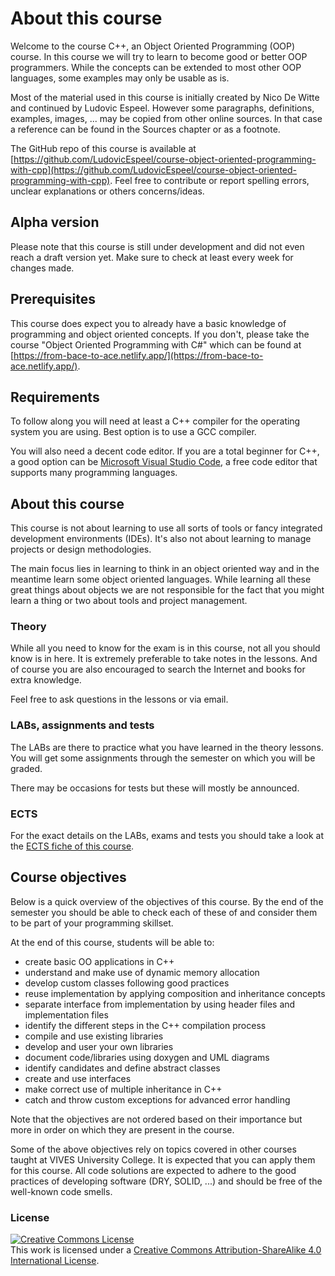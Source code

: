 # About this course

Welcome to the course C++, an Object Oriented Programming (OOP) course. In this course we will try to learn to become good or better OOP programmers. While the concepts can be extended to most other OOP languages, some examples may only be usable as is.

Most of the material used in this course is initially created by Nico De Witte and continued by Ludovic Espeel. However some paragraphs, definitions, examples, images, ... may be copied from other online sources. In that case a reference can be found in the Sources chapter or as a footnote.

The GitHub repo of this course is available at [https://github.com/LudovicEspeel/course-object-oriented-programming-with-cpp](https://github.com/LudovicEspeel/course-object-oriented-programming-with-cpp). Feel free to contribute or report spelling errors, unclear explanations or others concerns/ideas.

## Alpha version

Please note that this course is still under development and did not even reach a draft version yet. Make sure to check at least every week for changes made.

## Prerequisites

This course does expect you to already have a basic knowledge of programming and object oriented concepts. If you don't, please take the course "Object Oriented Programming with C#" which can be found at [https://from-bace-to-ace.netlify.app/](https://from-bace-to-ace.netlify.app/).

## Requirements

To follow along you will need at least a C++ compiler for the operating system you are using. Best option is to use a GCC compiler.

You will also need a decent code editor. If you are a total beginner for C++, a good option can be [Microsoft Visual Studio Code](https://code.visualstudio.com/), a free code editor that supports many programming languages.

## About this course

This course is not about learning to use all sorts of tools or fancy integrated development environments (IDEs). It's also not about learning to manage projects or design methodologies.

The main focus lies in learning to think in an object oriented way and in the meantime learn some object oriented languages. While learning all these great things about objects we are not responsible for the fact that you might learn a thing or two about tools and project management.

### Theory

While all you need to know for the exam is in this course, not all you should know is in here. It is extremely preferable to take notes in the lessons. And of course you are also encouraged to search the Internet and books for extra knowledge.

Feel free to ask questions in the lessons or via email.

### LABs, assignments and tests

The LABs are there to practice what you have learned in the theory lessons. You will get some assignments through the semester on which you will be graded.

There may be occasions for tests but these will mostly be announced.

### ECTS

For the exact details on the LABs, exams and tests you should take a look at the [ECTS fiche of this course](http://onderwijsaanbod.vives-noord.be/syllabi/n/B3N120N.htm).

## Course objectives

Below is a quick overview of the objectives of this course. By the end of the semester you should be able to check each of these of and consider them to be part of your programming skillset.

At the end of this course, students will be able to:

* create basic OO applications in C++
* understand and make use of dynamic memory allocation
* develop custom classes following good practices
* reuse implementation by applying composition and inheritance concepts
* separate interface from implementation by using header files and implementation files
* identify the different steps in the C++ compilation process
* compile and use existing libraries
* develop and user your own libraries
* document code/libraries using doxygen and UML diagrams
* identify candidates and define abstract classes
* create and use interfaces
* make correct use of multiple inheritance in C++
* catch and throw custom exceptions for advanced error handling

Note that the objectives are not ordered based on their importance but more in order on which they are present in the course.

Some of the above objectives rely on topics covered in other courses taught at VIVES University College. It is expected that you can apply them for this course. All code solutions are expected to adhere to the good practices of developing software (DRY, SOLID, ...) and should be free of the well-known code smells.

### License

<a rel="license" href="http://creativecommons.org/licenses/by-sa/4.0/"><img alt="Creative Commons License" style="border-width:0" src="https://i.creativecommons.org/l/by-sa/4.0/88x31.png" /></a><br />This work is licensed under a <a rel="license" href="http://creativecommons.org/licenses/by-sa/4.0/">Creative Commons Attribution-ShareAlike 4.0 International License</a>.
